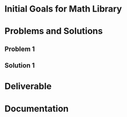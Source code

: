 # Initial Goals for Math Library

# Problems and Solutions

## Problem 1

## Solution 1

# Deliverable

# Documentation